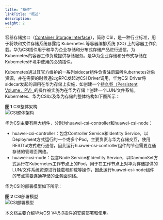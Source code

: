 ```yaml
---
title: "概述"
linkTitle: "概述"
description: 
weight: 2
---
```


容器存储接口（[Container Storage Interface](https://github.com/container-storage-interface/spec/blob/master/spec.md#container-storage-interface)），简称 CSI，是一种行业标准，用于将块和文件存储系统暴露给 Kubernetes 等容器编排系统 \(CO\) 上的容器工作负载。华为CSI插件用于和华为企业存储和分布式存储产品进行通信，为Kubernetes的容器工作负载提供存储服务。是华为企业存储和分布式存储在Kubernetes环境中使用的必须插件。

Kubernetes通过其官方维护的一系列sidecar组件负责注册监听Kubernetes对象资源，并在需要的时候通过gRPC发起对CSI Driver调用，华为CSI Driver将sidecar发起的调用在华为存储上实施，如创建一个[持久卷（Persistent Volume，PV）](https://kubernetes.io/docs/concepts/storage/persistent-volumes/)的操作被实施为在华为存储上创建一个LUN/文件系统。Kubernetes、华为CSI以及华为存储的整体结构如下图所示：

**图 1**  CSI整体架构<a name="fig15167123218203"></a>  
![](/css-docs/figures/CSI整体架构.png "CSI整体架构")

华为CSI主要有两大组件，分别为huawei-csi-controller和huawei-csi-node：

-   huawei-csi-controller：包含Controller Service和Identity Service，以Deployment方式运行的一个或多个Pod，主要负责与华为存储交互，使用RESTful方式进行通信，因此运行huawei-csi-controller组件的节点需要连通存储的管理面网络。
-   huawei-csi-node：包含Node Service和Identity Service，以DaemonSet方式运行在Kubernetes工作节点上的Pod，用于在工作节点上对华为存储提供的LUN/文件系统资源进行挂载和卸载等操作，因此运行huawei-csi-node组件的节点需要连通存储的业务面网络。

华为CSI的部署模型如下所示：

**图 2**  CSI部署模型<a name="fig64461013274"></a>  
![](/css-docs/figures/CSI部署模型.png "CSI部署模型")

本文档主要介绍华为CSI V4.5.0插件的安装部署和使用。

